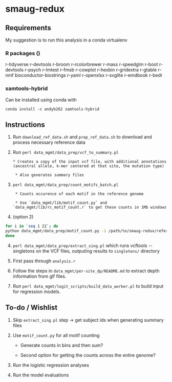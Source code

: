 # smaug-redux

## Requirements

My suggestion is to run this analysis in a conda virtualenv

### R packages ()

r-tidyverse
r-devtools
r-broom 
r-rcolorbrewer
r-mass
r-speedglm
r-boot
r-devtools
r-psych
r-lmtest
r-fmsb
r-cowplot
r-hexbin
r-gridextra
r-gtable
r-nmf
bioconductor-biostrings
r-yaml
r-openxlsx
r-svglite
r-emdbook
r-bedr

### samtools-hybrid
Can be installed using conda with

```{bash}
conda install -c andyb262 samtools-hybrid 
```

## Instructions

1. Run `download_ref_data.sh` and `prep_ref_data.sh` to download and process necessary reference data

2. Run `perl data_mgmt/data_prep/vcf_to_summary.pl`
       
       * Creates a copy of the input vcf file, with additional annotations (ancestral allele, k-mer centered at that site, the mutation type)
        
        * Also generates summary files

3. `perl data_mgmt/data_prep/count_motifs_batch.pl`
        
        * Counts occurence of each motif in the reference genome
        
        * Use `data_mgmt/lib/motif_count.py` and `data_mgmt/lib/rc_motif_count.r` to get these counts in 1Mb windows

3. (option 2)

```bash
for i in `seq 1 22`; do
python data_mgmt/data_prep/motif_count.py -i /path/to/smaug-redux/reference_data/human_g1k_v37/chr$i.fasta -m data_mgmt/data_prep/motifs7.txt -o /path/to/smaug-redux/motif_counts/7-mers/full -c $i -b /path/to/smaug-redux/reference_data/genome.1000kb.sorted.bed
done
```

4. `perl data_mgmt/data_prep/extract_sing.pl` which runs vcftools --singletons on the VCF files, outputing results to `singletons/` directory

5. First pass through `analysis.r`

6. Follow the steps in `data_mgmt/per-site_dp/README.md` to extract depth information from glf files.

7. Run `perl data_mgmt/logit_scripts/build_data_worker.pl` to build input for regression models.

## To-do / Wishlist

1. Skip `extract_sing.pl` step -> get subject ids when generating summary files

2. Use `motif_count.py` for all motif counting

    * Generate counts in bins and then sum?
    
    * Second option for getting the counts across the entire genome?

3. Run the logistic regression analyses

4. Run the model evaluations 
